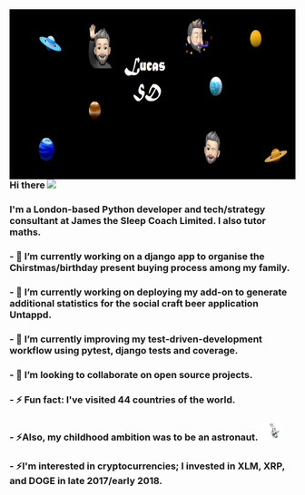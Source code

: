 
<img align="right" width="1000" height="300" src="https://github.com/LucasSD/LucasSD/blob/main/Github%20header%202nd%20option.png">


### Hi there <img src="https://raw.githubusercontent.com/MartinHeinz/MartinHeinz/master/wave.gif" width="30px">
### I'm a London-based Python developer and tech/strategy consultant at James the Sleep Coach Limited. I also tutor maths. 
### - 🔭 I’m currently working on a django app to organise the Chirstmas/birthday present buying process among my family.  
### - 🔭 I’m currently working on deploying my add-on to generate additional statistics for the social craft beer application Untappd.
### - 🌱 I’m currently improving my test-driven-development workflow using pytest, django tests and coverage.   
### - 👯 I’m looking to collaborate on open source projects. 
### - ⚡ Fun fact: I've visited 44 countries of the world. 
### - ⚡Also, my childhood ambition was to be an astronaut. <img src="https://github.com/LucasSD/LucasSD/blob/main/astronaut%20gif.gif" width="40px">
### - ⚡I'm interested in cryptocurrencies; I invested in XLM, XRP, and DOGE in late 2017/early 2018. 





<!--
**LucasSD/LucasSD** is a ✨ _special_ ✨ repository because its `README.md` (this file) appears on your GitHub profile.

Here are some ideas to get you started:


- 🌱 I’m currently learning ...
- 👯 I’m looking to collaborate on ...
- 🤔 I’m looking for help with ...
- 💬 Ask me about ...
- 📫 How to reach me: ...
- 😄 Pronouns: ...
- ⚡ Fun fact: ...
-->
